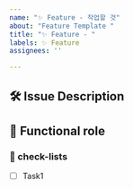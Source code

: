 ```yaml
---
name: "✨ Feature - 작업할 것"
about: "Feature Template "
title: "✨ Feature - "
labels: ✨ Feature
assignees: ''

---
```


## 🛠️ Issue Description
[//]: # (해당 이슈에 대한 설명을 작성해주세요.)

## 💭 Functional role
[//]: # (기능이 가지는 역할과 영향을 설명해주세요.)

### 📝 check-lists
[//]: # (업무 체크리스트를 작성해주세요.)
- [ ] Task1

